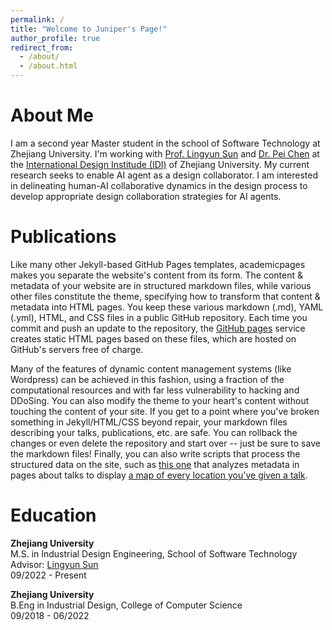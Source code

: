 ```yaml
---
permalink: /
title: "Welcome to Juniper's Page!"
author_profile: true
redirect_from:
  - /about/
  - /about.html
---
```


# About Me<a id="About"></a>

I am a second year Master student in the school of Software Technology at Zhejiang University. I'm working with [Prof. Lingyun Sun](https://scholar.google.com/citations?user=zzW8d-wAAAAJ&hl=en&oi=ao) and [Dr. Pei Chen](https://scholar.google.com/citations?hl=en&user=T4oYmPUAAAAJ&view_op=list_works&sortby=pubdate) at the [International Design Institude (IDI)](http://www.idi.zju.edu.cn) of Zhejiang University. My current research seeks to enable AI agent as a design collaborator. I am interested in delineating human-AI collaborative dynamics in the design process to develop appropriate design collaboration strategies for AI agents.

# Publications<a id="Publications"></a>

Like many other Jekyll-based GitHub Pages templates, academicpages makes you separate the website's content from its form. The content & metadata of your website are in structured markdown files, while various other files constitute the theme, specifying how to transform that content & metadata into HTML pages. You keep these various markdown (.md), YAML (.yml), HTML, and CSS files in a public GitHub repository. Each time you commit and push an update to the repository, the [GitHub pages](https://pages.github.com/) service creates static HTML pages based on these files, which are hosted on GitHub's servers free of charge.

Many of the features of dynamic content management systems (like Wordpress) can be achieved in this fashion, using a fraction of the computational resources and with far less vulnerability to hacking and DDoSing. You can also modify the theme to your heart's content without touching the content of your site. If you get to a point where you've broken something in Jekyll/HTML/CSS beyond repair, your markdown files describing your talks, publications, etc. are safe. You can rollback the changes or even delete the repository and start over -- just be sure to save the markdown files! Finally, you can also write scripts that process the structured data on the site, such as [this one](https://github.com/academicpages/academicpages.github.io/blob/master/talkmap.ipynb) that analyzes metadata in pages about talks to display [a map of every location you've given a talk](https://academicpages.github.io/talkmap.html).

# Education<a id="Education"></a>

**Zhejiang University**<br>
M.S. in Industrial Design Engineering, School of Software Technology<br>
Advisor: [Lingyun Sun](https://scholar.google.com/citations?user=zzW8d-wAAAAJ&hl=en&oi=ao)<br>
09/2022 - Present

**Zhejiang University**<br>
B.Eng in Industrial Design, College of Computer Science<br>
09/2018 - 06/2022